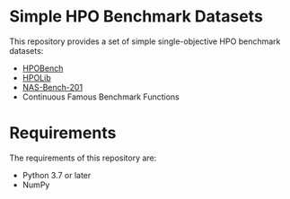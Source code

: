# Simple HPO Benchmark Datasets

This repository provides a set of simple single-objective HPO benchmark datasets:
- [HPOBench](https://github.com/automl/hpobench)
- [HPOLib](https://arxiv.org/abs/1905.04970)
- [NAS-Bench-201](https://github.com/D-X-Y/NATS-Bench)
- Continuous Famous Benchmark Functions

# Requirements

The requirements of this repository are:
- Python 3.7 or later
- NumPy
